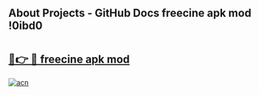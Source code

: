 ## About Projects - GitHub Docs freecine apk mod !0ibd0

# <h2><a href="https://andorid.site?title=freecine_apk_mod&ref=04A">🔗👉 🔴 freecine apk mod</a></h2>

[![acn](https://github.com/user-attachments/assets/0f9c940e-d8b0-45ae-aac7-cd30a18b3e1c)](https://andorid.site?title=freecine_apk_mod&ref=04A)

